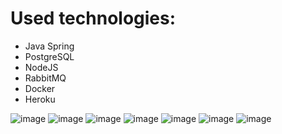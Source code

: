 # Used technologies:

- Java Spring
- PostgreSQL
- NodeJS
- RabbitMQ
- Docker
- Heroku

![image](https://user-images.githubusercontent.com/13537602/126333750-d78a3e3d-afa1-4ebc-9567-dc3a067d7106.png)
![image](https://user-images.githubusercontent.com/13537602/126333919-de70345d-1446-4362-8a03-ef9fb2538572.png)
![image](https://user-images.githubusercontent.com/13537602/126334005-01f91477-1ae4-4d94-9c1b-c5f671e28caa.png)
![image](https://user-images.githubusercontent.com/13537602/126334067-5a313097-a98b-4993-bbdc-a691be170499.png)
![image](https://user-images.githubusercontent.com/13537602/126334169-78b66838-aaf5-4e8e-9e12-e39d34557105.png)
![image](https://user-images.githubusercontent.com/13537602/126334284-26597cb8-e115-4971-ba29-f5ad6af90b76.png)
![image](https://user-images.githubusercontent.com/13537602/126334336-4749126b-d5af-4a48-a00a-8d25fd52ac6b.png)
